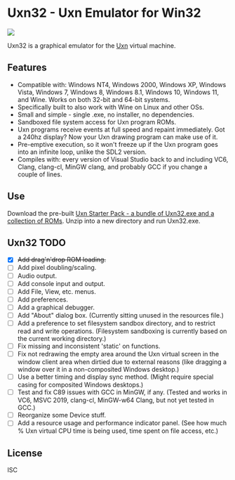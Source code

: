 Uxn32 - Uxn Emulator for Win32
==============================

![](https://raw.githubusercontent.com/wiki/randrew/uxn32/uxn32-banner.png)

Uxn32 is a graphical emulator for the [Uxn](https://wiki.xxiivv.com/site/uxn.html) virtual machine.

Features
--------

* Compatible with: Windows NT4, Windows 2000, Windows XP, Windows Vista, Windows 7, Windows 8, Windows 8.1, Windows 10, Windows 11, and Wine. Works on both 32-bit and 64-bit systems.
* Specifically built to also work with Wine on Linux and other OSs.
* Small and simple - single .exe, no installer, no dependencies.
* Sandboxed file system access for Uxn program ROMs.
* Uxn programs receive events at full speed and repaint immediately. Got a 240hz display? Now your Uxn drawing program can make use of it.
* Pre-emptive execution, so it won't freeze up if the Uxn program goes into an infinite loop, unlike the SDL2 version.
* Compiles with: every version of Visual Studio back to and including VC6, Clang, clang-cl, MinGW clang, and probably GCC if you change a couple of lines.

Use
---

Download the pre-built [Uxn Starter Pack - a bundle of Uxn32.exe and a collection of ROMs](https://github.com/randrew/uxn32/releases/download/1.0/Uxn32-1.0-Plus-Start-Pack-ROMs.zip). Unzip into a new directory and run Uxn32.exe.

Uxn32 TODO
----------

- [x] ~~Add drag'n'drop ROM loading.~~
- [ ] Add pixel doubling/scaling.
- [ ] Audio output.
- [ ] Add console input and output.
- [ ] Add File, View, etc. menus.
- [ ] Add preferences.
- [ ] Add a graphical debugger.
- [ ] Add "About" dialog box. (Currently sitting unused in the resources file.)
- [ ] Add a preference to set filesystem sandbox directory, and to restrict read and write operations. (Filesystem sandboxing is currently based on the current working directory.)
- [ ] Fix missing and inconsistent 'static' on functions.
- [ ] Fix not redrawing the empty area around the Uxn virtual screen in the window client area when dirtied due to external reasons (like dragging a window over it in a non-composited Windows desktop.)
- [ ] Use a better timing and display sync method. (Might require special casing for composited Windows desktops.)
- [ ] Test and fix C89 issues with GCC in MinGW, if any. (Tested and works in VC6, MSVC 2019, clang-cl, MinGW-w64 Clang, but not yet tested in GCC.)
- [ ] Reorganize some Device stuff.
- [ ] Add a resource usage and performance indicator panel. (See how much % Uxn virtual CPU time is being used, time spent on file access, etc.)

License
-------

ISC
